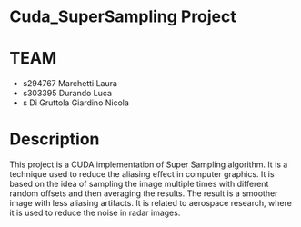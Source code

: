 # Cuda_SuperSampling Project

# TEAM
- s294767 Marchetti Laura
- s303395 Durando Luca
- s Di Gruttola Giardino Nicola

# Description
This project is a CUDA implementation of Super Sampling algorithm. It is a technique used to reduce the aliasing effect in computer graphics. It is based on the idea of sampling the image multiple times with different random offsets and then averaging the results. The result is a smoother image with less aliasing artifacts.
It is related to aerospace research, where it is used to reduce the noise in radar images.